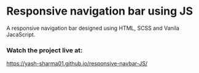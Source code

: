 # Responsive navigation bar using JS

A responsive navigation bar designed using HTML, SCSS and Vanila JacaScript.

### Watch the project live at:

https://yash-sharma01.github.io/responsive-navbar-JS/
